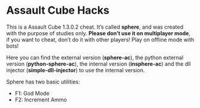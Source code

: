 # Assault Cube Hacks

This is a Assault Cube 1.3.0.2 cheat. It’s called **sphere**, and was created with the purpose of studies only. **Please don’t use it on multiplayer mode**, if you want to cheat, don’t do it with other players! Play on offline mode with bots!

Here you can find the external version (**sphere-ac**), the python external version (**python-sphere-ac**), the internal version (**insphere-ac**) and the dll injector (**simple-dll-injector**) to use the internal version.

Sphere has two basic utilities:

- F1: God Mode
- F2: Increment Ammo